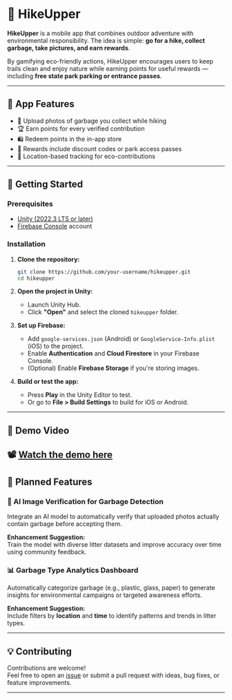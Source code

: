 # 🌲 HikeUpper

**HikeUpper** is a mobile app that combines outdoor adventure with environmental responsibility. The idea is simple: **go for a hike, collect garbage, take pictures, and earn rewards**.

By gamifying eco-friendly actions, HikeUpper encourages users to keep trails clean and enjoy nature while earning points for useful rewards — including **free state park parking or entrance passes**.

---

## 📱 App Features

- 📸 Upload photos of garbage you collect while hiking
- 🏆 Earn points for every verified contribution
- 🛍️ Redeem points in the in-app store
- 🎫 Rewards include discount codes or park access passes
- 📍 Location-based tracking for eco-contributions

---

## 🚀 Getting Started

### Prerequisites

- [Unity (2022.3 LTS or later)](https://unity.com/)
- [Firebase Console](https://console.firebase.google.com/) account

### Installation

1. **Clone the repository:**
   ```bash
   git clone https://github.com/your-username/hikeupper.git
   cd hikeupper

2. **Open the project in Unity:**

   - Launch Unity Hub.
   - Click **"Open"** and select the cloned `hikeupper` folder.

3. **Set up Firebase:**

   - Add `google-services.json` (Android) or `GoogleService-Info.plist` (iOS) to the project.
   - Enable **Authentication** and **Cloud Firestore** in your Firebase Console.
   - (Optional) Enable **Firebase Storage** if you're storing images.

4. **Build or test the app:**

   - Press **Play** in the Unity Editor to test.
   - Or go to **File > Build Settings** to build for iOS or Android.

---

## 🎥 Demo Video

📽️ **[Watch the demo here]([#](https://www.youtube.com/shorts/Vnvk6AodvH4))**  
---

## 🔮 Planned Features

### 🧠 AI Image Verification for Garbage Detection

Integrate an AI model to automatically verify that uploaded photos actually contain garbage before accepting them.

**Enhancement Suggestion:**  
Train the model with diverse litter datasets and improve accuracy over time using community feedback.

### 📊 Garbage Type Analytics Dashboard

Automatically categorize garbage (e.g., plastic, glass, paper) to generate insights for environmental campaigns or targeted awareness efforts.

**Enhancement Suggestion:**  
Include filters by **location** and **time** to identify patterns and trends in litter types.

---

## 💡 Contributing

Contributions are welcome!  
Feel free to open an [issue](https://github.com/your-username/hikeupper/issues) or submit a pull request with ideas, bug fixes, or feature improvements.

---
